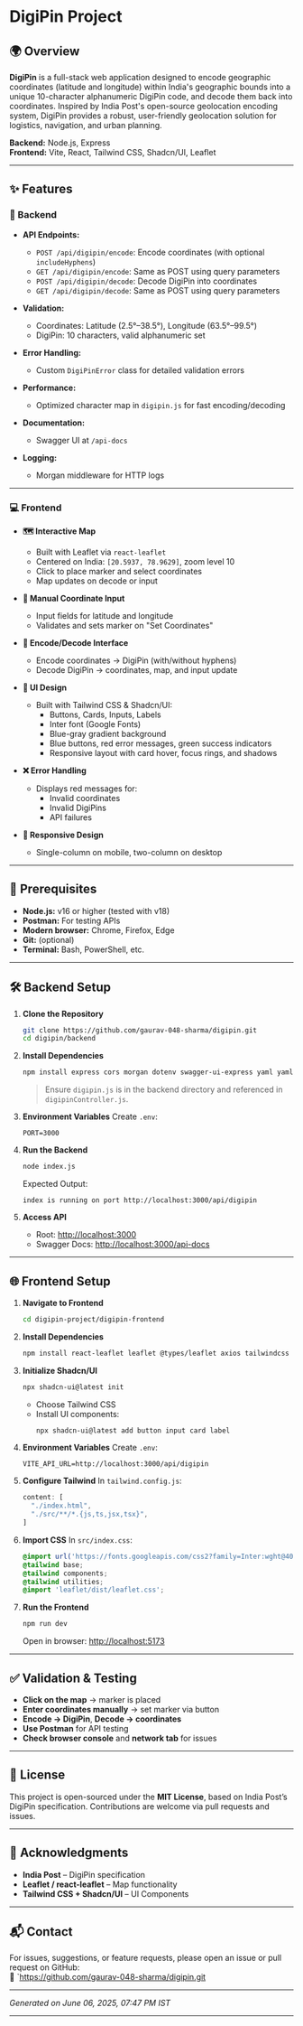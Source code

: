 
# DigiPin Project

## 🌍 Overview

**DigiPin** is a full-stack web application designed to encode geographic coordinates (latitude and longitude) within India's geographic bounds into a unique 10-character alphanumeric DigiPin code, and decode them back into coordinates. Inspired by India Post's open-source geolocation encoding system, DigiPin provides a robust, user-friendly geolocation solution for logistics, navigation, and urban planning.

**Backend:** Node.js, Express  
**Frontend:** Vite, React, Tailwind CSS, Shadcn/UI, Leaflet  

---

## ✨ Features

### 🔧 Backend

- **API Endpoints:**
  - `POST /api/digipin/encode`: Encode coordinates (with optional `includeHyphens`)
  - `GET /api/digipin/encode`: Same as POST using query parameters
  - `POST /api/digipin/decode`: Decode DigiPin into coordinates
  - `GET /api/digipin/decode`: Same as POST using query parameters

- **Validation:**
  - Coordinates: Latitude (2.5°–38.5°), Longitude (63.5°–99.5°)
  - DigiPin: 10 characters, valid alphanumeric set

- **Error Handling:**
  - Custom `DigiPinError` class for detailed validation errors

- **Performance:**
  - Optimized character map in `digipin.js` for fast encoding/decoding

- **Documentation:**
  - Swagger UI at `/api-docs`

- **Logging:**
  - Morgan middleware for HTTP logs

---

### 💻 Frontend

- **🗺️ Interactive Map**
  - Built with Leaflet via `react-leaflet`
  - Centered on India: `[20.5937, 78.9629]`, zoom level 10
  - Click to place marker and select coordinates
  - Map updates on decode or input

- **📌 Manual Coordinate Input**
  - Input fields for latitude and longitude
  - Validates and sets marker on "Set Coordinates"

- **🔁 Encode/Decode Interface**
  - Encode coordinates → DigiPin (with/without hyphens)
  - Decode DigiPin → coordinates, map, and input update

- **🎨 UI Design**
  - Built with Tailwind CSS & Shadcn/UI:
    - Buttons, Cards, Inputs, Labels
    - Inter font (Google Fonts)
    - Blue-gray gradient background
    - Blue buttons, red error messages, green success indicators
    - Responsive layout with card hover, focus rings, and shadows

- **❌ Error Handling**
  - Displays red messages for:
    - Invalid coordinates
    - Invalid DigiPins
    - API failures

- **📱 Responsive Design**
  - Single-column on mobile, two-column on desktop

---

## 🚀 Prerequisites

- **Node.js:** v16 or higher (tested with v18)
- **Postman:** For testing APIs
- **Modern browser:** Chrome, Firefox, Edge
- **Git:** (optional)
- **Terminal:** Bash, PowerShell, etc.

---

## 🛠 Backend Setup

1. **Clone the Repository**
   ```bash
   git clone https://github.com/gaurav-048-sharma/digipin.git
   cd digipin/backend
   ```

2. **Install Dependencies**
   ```bash
   npm install express cors morgan dotenv swagger-ui-express yaml yamljs
   ```

   > Ensure `digipin.js` is in the backend directory and referenced in `digipinController.js`.

3. **Environment Variables**
   Create `.env`:
   ```env
   PORT=3000
   ```

4. **Run the Backend**
   ```bash
   node index.js
   ```

   Expected Output:
   ```
   index is running on port http://localhost:3000/api/digipin
   ```

5. **Access API**
   - Root: [http://localhost:3000](http://localhost:3000)
   - Swagger Docs: [http://localhost:3000/api-docs](http://localhost:3000/api-docs)

---

## 🌐 Frontend Setup

1. **Navigate to Frontend**
   ```bash
   cd digipin-project/digipin-frontend
   ```

2. **Install Dependencies**
   ```bash
   npm install react-leaflet leaflet @types/leaflet axios tailwindcss postcss autoprefixer
   ```

3. **Initialize Shadcn/UI**
   ```bash
   npx shadcn-ui@latest init
   ```

   - Choose Tailwind CSS
   - Install UI components:
     ```bash
     npx shadcn-ui@latest add button input card label
     ```

4. **Environment Variables**
   Create `.env`:
   ```env
   VITE_API_URL=http://localhost:3000/api/digipin
   ```

5. **Configure Tailwind**
   In `tailwind.config.js`:
   ```js
   content: [
     "./index.html",
     "./src/**/*.{js,ts,jsx,tsx}",
   ]
   ```

6. **Import CSS**
   In `src/index.css`:
   ```css
   @import url('https://fonts.googleapis.com/css2?family=Inter:wght@400;500;600;700&display=swap');
   @tailwind base;
   @tailwind components;
   @tailwind utilities;
   @import 'leaflet/dist/leaflet.css';
   ```

7. **Run the Frontend**
   ```bash
   npm run dev
   ```

   Open in browser: [http://localhost:5173](http://localhost:5173)

---

## ✅ Validation & Testing

- **Click on the map** → marker is placed
- **Enter coordinates manually** → set marker via button
- **Encode → DigiPin**, **Decode → coordinates**
- **Use Postman** for API testing
- **Check browser console** and **network tab** for issues

---

## 📄 License

This project is open-sourced under the **MIT License**, based on India Post’s DigiPin specification. Contributions are welcome via pull requests and issues.

---

## 🙏 Acknowledgments

- **India Post** – DigiPin specification  
- **Leaflet / react-leaflet** – Map functionality  
- **Tailwind CSS + Shadcn/UI** – UI Components 

---

## 📬 Contact

For issues, suggestions, or feature requests, please open an issue or pull request on GitHub:  
🔗 `https://github.com/gaurav-048-sharma/digipin.git

---

_Generated on June 06, 2025, 07:47 PM IST_

---

